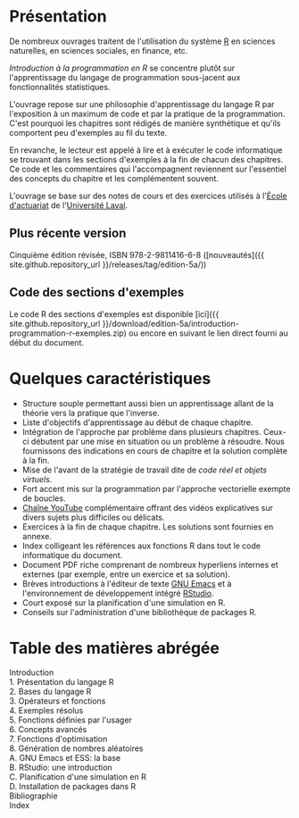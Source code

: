 # Présentation

De nombreux ouvrages traitent de l'utilisation du système
[R](https://www.r-project.org) en sciences naturelles, en sciences
sociales, en finance, etc. 

*Introduction à la programmation en R* se concentre plutôt sur
l'apprentissage du langage de programmation sous-jacent aux
fonctionnalités statistiques.

L'ouvrage repose sur une philosophie d'apprentissage du langage
R par l'exposition à un maximum de code et par la pratique de la
programmation. C'est pourquoi les chapitres sont rédigés de manière
synthétique et qu'ils comportent peu d'exemples au fil du texte. 

En revanche, le lecteur est appelé à lire et à exécuter le code
informatique se trouvant dans les sections d'exemples à la fin de
chacun des chapitres. Ce code et les commentaires qui l'accompagnent
reviennent sur l'essentiel des concepts du chapitre et les
complémentent souvent. 

L'ouvrage se base sur des notes de cours et des exercices utilisés à
l'[École d'actuariat](http://www.act.ulaval.ca) de
l'[Université Laval](http://www.ulaval.ca).

## Plus récente version

Cinquième édition révisée, ISBN 978-2-9811416-6-8 
([nouveautés]({{ site.github.repository_url }}/releases/tag/edition-5a/))

## Code des sections d'exemples

Le code R des sections d'exemples est disponible 
[ici]({{ site.github.repository_url }}/download/edition-5a/introduction-programmation-r-exemples.zip) ou 
encore en suivant le lien direct fourni au début du document.


# Quelques caractéristiques

- Structure souple permettant aussi bien un apprentissage allant de la
  théorie vers la pratique que l'inverse.
- Liste d'objectifs d'apprentissage au début de chaque chapitre.
- Intégration de l'approche par problème dans plusieurs chapitres.
  Ceux-ci débutent par une mise en situation ou un problème à
  résoudre. Nous fournissons des indications en cours de chapitre et
  la solution complète à la fin.
- Mise de l'avant de la stratégie de travail dite de *code réel et
  objets virtuels*.
- Fort accent mis sur la programmation par l'approche vectorielle
  exempte de boucles.
- [Chaîne YouTube](http://www.youtube.com/user/VincentGouletIntroR/videos)
  complémentaire offrant des vidéos explicatives sur divers sujets
  plus difficiles ou délicats.
- Exercices à la fin de chaque chapitre. Les solutions sont fournies en
  annexe.
- Index colligeant les références aux fonctions R dans tout le code
  informatique du document.
- Document PDF riche comprenant de nombreux hyperliens internes et
  externes (par exemple, entre un exercice et sa solution).
- Brèves introductions à l'éditeur de texte
  [GNU Emacs](https://www.gnu.org/software/emacs) et à l'environnement
  de développement intégré [RStudio](https://www.rstudio.com).
- Court exposé sur la planification d'une simulation en R.
- Conseils sur l'administration d'une bibliothèque de packages R.


# Table des matières abrégée

Introduction  
1\. Présentation du langage R  
2\. Bases du langage R  
3\. Opérateurs et fonctions  
4\. Exemples résolus  
5\. Fonctions définies par l'usager  
6\. Concepts avancés  
7\. Fonctions d'optimisation  
8\. Génération de nombres aléatoires  
A\. GNU Emacs et ESS: la base  
B\. RStudio: une introduction  
C\. Planification d'une simulation en R  
D\. Installation de packages dans R  
Bibliographie  
Index
